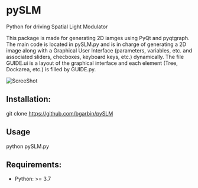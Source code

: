 # pySLM
Python for driving Spatial Light Modulator

This package is made for generating 2D iamges using PyQt and pyqtgraph. The main code is located in pySLM.py and is in charge of generating a 2D image along with a Graphical User Interface (parameters, variables, etc. and associated sliders, checboxes, keyboard keys, etc.) dynamically. The file GUIDE.ui is a layout of the graphical interface and each element (Tree, Dockarea, etc.) is filled by GUIDE.py.

![ScreeShot](https://github.com/bgarbin/pySLM/find/main/pySLM_example.png?raw=true)

## Installation:
git clone https://github.com/bgarbin/pySLM

## Usage
python pySLM.py

## Requirements:
- Python: >= 3.7
